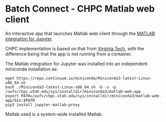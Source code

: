 # Batch Connect - CHPC Matlab web client

An interactive app that launches Matlab web client through the [MATLAB integration for Jupyter](https://github.com/mathworks/jupyter-matlab-proxy).

CHPC implementation is based on that from [Virginia Tech](https://github.com/AdvancedResearchComputing/OnDemandApps/tree/main/bc_vt_matlab_html), with the difference being that the app is not running from a container.

The Matlab integration for Jupyter was installed into an independent miniconda installation as:
```
wget https://repo.continuum.io/miniconda/Miniconda3-latest-Linux-x86_64.sh
bash ./Miniconda3-latest-Linux-x86_64.sh -b -s -p /uufs/chpc.utah.edu/sys/installdir/miniconda3/matlab-web-app
export PATH=/uufs/chpc.utah.edu/sys/installdir/miniconda3/matlab-web-app/bin:$PATH
pip3 install jupyter-matlab-proxy
```

Matlab used is a system-wide installed Matlab.


